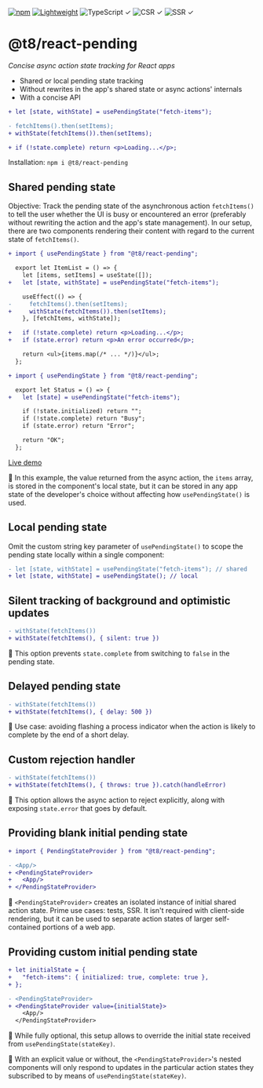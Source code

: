 [![npm](https://flat.badgen.net/npm/v/@t8/react-pending?labelColor=345&color=46e)](https://www.npmjs.com/package/@t8/react-pending) [![Lightweight](https://flat.badgen.net/bundlephobia/minzip/@t8/react-pending/?label=minzip&labelColor=345&color=46e)](https://bundlephobia.com/package/@t8/react-pending) ![TypeScript ✓](https://flat.badgen.net/badge/TypeScript/✓?labelColor=345&color=345) ![CSR ✓](https://flat.badgen.net/badge/CSR/✓?labelColor=345&color=345) ![SSR ✓](https://flat.badgen.net/badge/SSR/✓?labelColor=345&color=345)

# @t8/react-pending

*Concise async action state tracking for React apps*

- Shared or local pending state tracking
- Without rewrites in the app's shared state or async actions' internals
- With a concise API

```diff
+ let [state, withState] = usePendingState("fetch-items");

- fetchItems().then(setItems);
+ withState(fetchItems()).then(setItems);

+ if (!state.complete) return <p>Loading...</p>;
```

Installation: `npm i @t8/react-pending`

## Shared pending state

Objective: Track the pending state of the asynchronous action `fetchItems()` to tell the user whether the UI is busy or encountered an error (preferably without rewriting the action and the app's state management). In our setup, there are two components rendering their content with regard to the current state of `fetchItems()`.

```diff
+ import { usePendingState } from "@t8/react-pending";

  export let ItemList = () => {
    let [items, setItems] = useState([]);
+   let [state, withState] = usePendingState("fetch-items");

    useEffect(() => {
-     fetchItems().then(setItems);
+     withState(fetchItems()).then(setItems);
    }, [fetchItems, withState]);

+   if (!state.complete) return <p>Loading...</p>;
+   if (state.error) return <p>An error occurred</p>;

    return <ul>{items.map(/* ... */)}</ul>;
  };
```

```diff
+ import { usePendingState } from "@t8/react-pending";

  export let Status = () => {
+   let [state] = usePendingState("fetch-items");

    if (!state.initialized) return "";
    if (!state.complete) return "Busy";
    if (state.error) return "Error";

    return "OK";
  };
```

[Live demo](https://codesandbox.io/p/sandbox/rrr9cl?file=%2Fsrc%2FItemList.tsx)

🔹 In this example, the value returned from the async action, the `items` array, is stored in the component's local state, but it can be stored in any app state of the developer's choice without affecting how `usePendingState()` is used.

## Local pending state

Omit the custom string key parameter of `usePendingState()` to scope the pending state locally within a single component:

```diff
- let [state, withState] = usePendingState("fetch-items"); // shared
+ let [state, withState] = usePendingState(); // local
```

## Silent tracking of background and optimistic updates

```diff
- withState(fetchItems())
+ withState(fetchItems(), { silent: true })
```

🔹 This option prevents `state.complete` from switching to `false` in the pending state.

## Delayed pending state

```diff
- withState(fetchItems())
+ withState(fetchItems(), { delay: 500 })
```

🔹 Use case: avoiding flashing a process indicator when the action is likely to complete by the end of a short delay.

## Custom rejection handler

```diff
- withState(fetchItems())
+ withState(fetchItems(), { throws: true }).catch(handleError)
```

🔹 This option allows the async action to reject explicitly, along with exposing `state.error` that goes by default.

## Providing blank initial pending state

```diff
+ import { PendingStateProvider } from "@t8/react-pending";

- <App/>
+ <PendingStateProvider>
+   <App/>
+ </PendingStateProvider>
```

🔹 `<PendingStateProvider>` creates an isolated instance of initial shared action state. Prime use cases: tests, SSR. It isn't required with client-side rendering, but it can be used to separate action states of larger self-contained portions of a web app.

## Providing custom initial pending state

```diff
+ let initialState = {
+   "fetch-items": { initialized: true, complete: true },
+ };

- <PendingStateProvider>
+ <PendingStateProvider value={initialState}>
    <App/>
  </PendingStateProvider>
```

🔹 While fully optional, this setup allows to override the initial state received from `usePendingState(stateKey)`.

🔹 With an explicit value or without, the `<PendingStateProvider>`'s nested components will only respond to updates in the particular action states they subscribed to by means of `usePendingState(stateKey)`.
